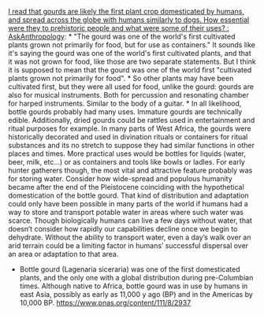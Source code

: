 [I read that gourds are likely the first plant crop domesticated by humans, and spread across the globe with humans similarly to dogs. How essential were they to prehistoric people and what were some of their uses? : AskAnthropology](https://www.reddit.com/r/AskAnthropology/comments/oesoy5/i_read_that_gourds_are_likely_the_first_plant/): 
	* "The gourd was one of the world's first cultivated plants grown not primarily for food, but for use as containers." It sounds like it's saying the gourd was one of the world's first cultivated plants, and that it was not grown for food, like those are two separate statements. But I think it is supposed to mean that the gourd was one of the world first "cultivated plants grown not primarily for food". 
	* So other plants may have been cultivated first, but they were all used for food, unlike the gourd: gourds are also for musical instruments. Both for percussion and resonating chamber for harped instruments. Similar to the body of a guitar. 
	* In all likelihood, bottle gourds probably had many uses. Immature gourds are technically edible. Additionally, dried gourds could be rattles used in entertainment and ritual purposes for example. In many parts of West Africa, the gourds were historically decorated and used in divination rituals or containers for ritual substances and its no stretch to suppose they had similar functions in other places and times. More practical uses would be bottles for liquids (water, beer, milk, etc…) or as containers and tools like bowls or ladles. For early hunter gatherers though, the most vital and attractive feature probably was for storing water. Consider how wide-spread and populous humanity became after the end of the Pleistocene coinciding with the hypothetical domestication of the bottle gourd. That kind of distribution and adaptation could only have been possible in many parts of the world if humans had a way to store and transport potable water in areas where such water was scarce. Though biologically humans can live a few days without water, that doesn’t consider how rapidly our capabilities decline once we begin to dehydrate. Without the ability to transport water, even a day’s walk over an arid terrain could be a limiting factor in humans’ successful dispersal over an area or adaptation to that area.
* Bottle gourd (Lagenaria siceraria) was one of the first domesticated plants, and the only one with a global distribution during pre-Columbian times. Although native to Africa, bottle gourd was in use by humans in east Asia, possibly as early as 11,000 y ago (BP) and in the Americas by 10,000 BP. https://www.pnas.org/content/111/8/2937
